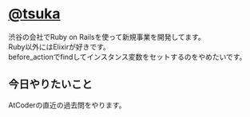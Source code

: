 # [@tsuka](https://twitter.com/tsuka)

渋谷の会社でRuby on Railsを使って新規事業を開発してます。  
Ruby以外にはElixirが好きです。  
before_actionでfindしてインスタンス変数をセットするのをやめたいです。

## 今日やりたいこと
AtCoderの直近の過去問をやります。

